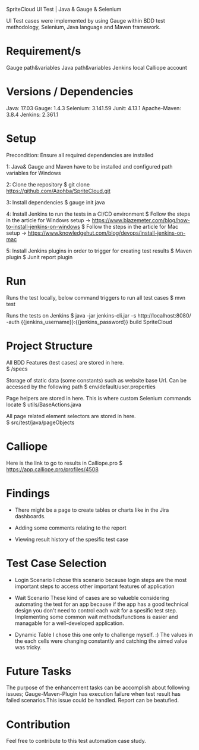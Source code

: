 SpriteCloud UI Test | Java & Gauge & Selenium

UI Test cases were implemented by using Gauge within BDD test methodology, Selenium, Java language and Maven framework.

# Requirement/s

Gauge path&variables
Java path&variables
Jenkins local
Calliope account

# Versions / Dependencies

Java: 17.03
Gauge: 1.4.3
Selenium: 3.141.59
Junit: 4.13.1
Apache-Maven: 3.8.4
Jenkins: 2.361.1


# Setup

Precondition: Ensure all required dependencies are installed

1: Java& Gauge and Maven have to be installed and configured path variables for Windows

2: Clone the repository
$ git clone https://github.com/Azohba/SpriteCloud.git

3: Install dependencies
$ gauge init java

4: Install Jenkins to run the tests in a CI/CD environment
$ Follow the steps in the article for Windows setup -> https://www.blazemeter.com/blog/how-to-install-jenkins-on-windows
$ Follow the steps in the article for Mac setup -> https://www.knowledgehut.com/blog/devops/install-jenkins-on-mac

5: Install Jenkins plugins in order to trigger for creating test results
$ Maven plugin 
$ Junit report plugin

# Run

Runs the test locally, below command triggers to run all test cases
$ mvn test

Runs the tests on Jenkins
$ java -jar jenkins-cli.jar -s http://localhost:8080/ -auth {{jenkins_username}}:{{jenkins_password}} build SpriteCloud

 
# Project Structure

All BDD Features (test cases) are stored in here.   
$ /specs  

Storage of static data (some constants) such as website base Url. Can be accessed by the following path
$ env/default/user.properties

Page helpers are stored in here. This is where custom Selenium commands locate
$ utils/BaseActions.java

All page related element selectors are stored in here.  
$ src/test/java/pageObjects

 
# Calliope
Here is the link to go to results in Calliope.pro
$ https://app.calliope.pro/profiles/4508

# Findings
- There might be a page to create tables or charts like in the Jira dashboards.

- Adding some comments relating to the report

- Viewing result history of the spesific test case
 

# Test Case Selection
- Login Scenario
I chose this scenario because login steps are the most important steps to access other important features of application

- Wait Scenario
These kind of cases are so valueble considering automating the test for an app because if the app has a good technical design you don't need to control each wait for a spesific test step. Implementing some common wait methods/functions is easier and managable for a well-developed application.

- Dynamic Table
I chose this one only to challenge myself. :) The values in the each cells were changing constantly and catching the aimed value was tricky.

# Future Tasks
The purpose of the enhancement tasks can be accomplish about following issues;
Gauge-Maven-Plugin has execution failure when test result has failed scenarios.This issue could be handled.
Report can be beatufied.

# Contribution

Feel free to contribute to this test automation case study.
